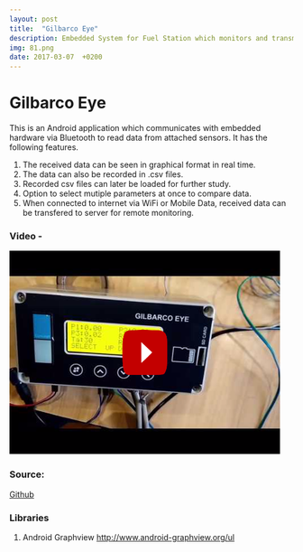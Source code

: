 ```yaml
---
layout: post
title:  "Gilbarco Eye"
description: Embedded System for Fuel Station which monitors and transmits different parameters over Bluetooth and Internet.
img: 81.png
date: 2017-03-07  +0200
---
```


# Gilbarco Eye

This is an Android application which communicates with embedded hardware via Bluetooth to read data from attached sensors. It has the following features.  
1) The received data can be seen in graphical format in real time.  
2) The data can also be recorded in .csv files.  
3) Recorded csv files can later be loaded for further study.  
4) Option to select mutiple parameters at once to compare data.  
5) When connected to internet via WiFi or Mobile Data, received data can be transfered to server for remote monitoring.  

### Video -
[![image](https://github.com/bakshizaki/monday/blob/gh-pages/assets/img/gil-eye.png?raw=true)](https://www.youtube.com/watch?v=_9MkpmT0o2M)

### Source:
[Github](https://github.com/bakshizaki/Third-Eye)

### Libraries
1) Android Graphview http://www.android-graphview.org/ul